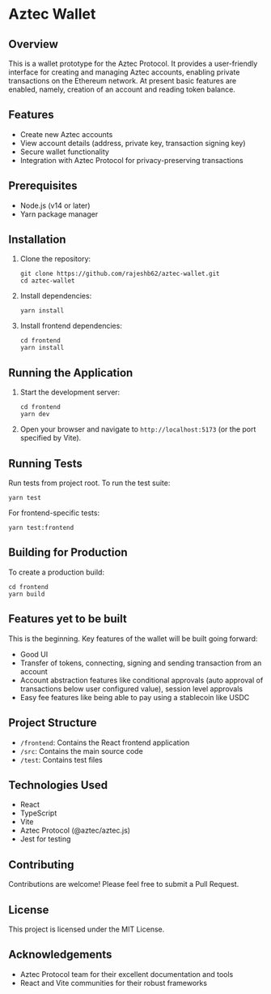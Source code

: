 # Aztec Wallet

## Overview
This is a wallet prototype for the Aztec Protocol. It provides a user-friendly interface for creating and managing Aztec accounts, enabling private transactions on the Ethereum network. At present basic features are enabled, namely, creation of an account and reading token balance.

## Features
- Create new Aztec accounts
- View account details (address, private key, transaction signing key)
- Secure wallet functionality
- Integration with Aztec Protocol for privacy-preserving transactions

## Prerequisites
- Node.js (v14 or later)
- Yarn package manager

## Installation
1. Clone the repository:
   ```
   git clone https://github.com/rajeshb62/aztec-wallet.git
   cd aztec-wallet
   ```

2. Install dependencies:
   ```
   yarn install
   ```

3. Install frontend dependencies:
   ```
   cd frontend
   yarn install
   ```

## Running the Application
1. Start the development server:
   ```
   cd frontend
   yarn dev
   ```

2. Open your browser and navigate to `http://localhost:5173` (or the port specified by Vite).

## Running Tests
Run tests from project root. To run the test suite:
```
yarn test
```
For frontend-specific tests:
```
yarn test:frontend
```
## Building for Production
To create a production build:
```
cd frontend
yarn build
```
## Features yet to be built
This is the beginning. Key features of the wallet will be built going forward:
- Good UI
- Transfer of tokens, connecting, signing and sending transaction from an account
- Account abstraction features like conditional approvals (auto approval of transactions below user configured value), session level approvals
- Easy fee features like being able to pay using a stablecoin like USDC

## Project Structure
- `/frontend`: Contains the React frontend application
- `/src`: Contains the main source code
- `/test`: Contains test files

## Technologies Used
- React
- TypeScript
- Vite
- Aztec Protocol (@aztec/aztec.js)
- Jest for testing

## Contributing
Contributions are welcome! Please feel free to submit a Pull Request.

## License
This project is licensed under the MIT License.

## Acknowledgements
- Aztec Protocol team for their excellent documentation and tools
- React and Vite communities for their robust frameworks

